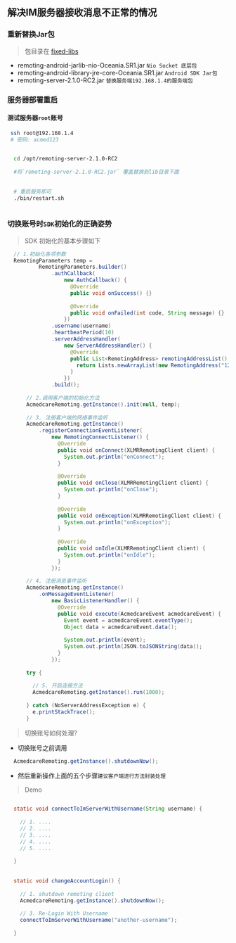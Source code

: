 ## 解决IM服务器接收消息不正常的情况


### 重新替换Jar包

> 包目录在 [fixed-libs](http://115.29.47.72:8082/acmedback/acmedcare-im/tree/master/fixed-libs)

* remoting-android-jarlib-nio-Oceania.SR1.jar       `Nio Socket 底层包`
* remoting-android-library-jre-core-Oceania.SR1.jar   `Android SDK Jar包`
* remoting-server-2.1.0-RC2.jar              `替换服务端192.168.1.4的服务端包`


### 服务器部署重启

#### 测试服务器`root`账号

```bash
 ssh root@192.168.1.4
 # 密码: acmed123

```

```bash
  
  cd /opt/remoting-server-2.1.0-RC2
  
  #将`remoting-server-2.1.0-RC2.jar` 覆盖替换到lib目录下面
  
  
  # 重启服务即可
  ./bin/restart.sh
 
```

### 切换账号时`SDK`初始化的正确姿势


> SDK 初始化的基本步骤如下 

```java
  // 1.初始化各项参数
  RemotingParameters temp =
          RemotingParameters.builder()
              .authCallback(
                  new AuthCallback() {
                    @Override
                    public void onSuccess() {}
  
                    @Override
                    public void onFailed(int code, String message) {}
                  })
              .username(username)
              .heartbeatPeriod(10)
              .serverAddressHandler(
                  new ServerAddressHandler() {
                    @Override
                    public List<RemotingAddress> remotingAddressList() {
                      return Lists.newArrayList(new RemotingAddress("127.0.0.1", 8887, false));
                    }
                  })
              .build();
  
      // 2.调用客户端的初始化方法
      AcmedcareRemoting.getInstance().init(null, temp);
  
      // 3. 注册客户端的网络事件监听
      AcmedcareRemoting.getInstance()
          .registerConnectionEventListener(
              new RemotingConnectListener() {
                @Override
                public void onConnect(XLMRRemotingClient client) {
                  System.out.println("onConnect");
                }
  
                @Override
                public void onClose(XLMRRemotingClient client) {
                  System.out.println("onClose");
                }
  
                @Override
                public void onException(XLMRRemotingClient client) {
                  System.out.println("onException");
                }
  
                @Override
                public void onIdle(XLMRRemotingClient client) {
                  System.out.println("onIdle");
                }
              });
      
      // 4. 注册消息事件监听
      AcmedcareRemoting.getInstance()
          .onMessageEventListener(
              new BasicListenerHandler() {
                @Override
                public void execute(AcmedcareEvent acmedcareEvent) {
                  Event event = acmedcareEvent.eventType();
                  Object data = acmedcareEvent.data();
  
                  System.out.println(event);
                  System.out.println(JSON.toJSONString(data));
                }
              });
  
      try {
        
        // 5. 开启连接方法
        AcmedcareRemoting.getInstance().run(1000);
  
      } catch (NoServerAddressException e) {
        e.printStackTrace();
      }

```

> 切换账号如何处理?

* 切换账号之前调用

```java 
  AcmedcareRemoting.getInstance().shutdownNow();
```

* 然后重新操作上面的五个步骤`建议客户端进行方法封装处理`

> Demo

```java
  
  static void connectToImServerWithUsername(String username) {
  
    // 1. ....
    // 2. ....
    // 3. ....
    // 4. ....
    // 5. ....
  
  } 
  
  
  static void changeAccountLogin() {
    
    // 1. shutdown remoting client
    AcmedcareRemoting.getInstance().shutdownNow();
    
    // 3. Re-Login With Username
    connectToImServerWithUsername("another-username");
  
  }
  

```

